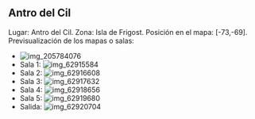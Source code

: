 ## Antro del Cil
Lugar: Antro del Cil.
Zona: Isla de Frigost.
Posición en el mapa: [-73,-69].
Previsualización de los mapas o salas:
- ![img_205784076](https://media.discordapp.net/attachments/1115311447145193482/1115347759415963748/205784076.jpg)
- Sala 1: ![img_62915584](https://media.discordapp.net/attachments/1115311447145193482/1115362503178854591/62915584.jpg)
- Sala 2: ![img_62916608](https://media.discordapp.net/attachments/1115311447145193482/1115362505007570954/62916608.jpg)
- Sala 3: ![img_62917632](https://media.discordapp.net/attachments/1115311447145193482/1115362507100528660/62917632.jpg)
- Sala 4: ![img_62918656](https://media.discordapp.net/attachments/1115311447145193482/1115362508904087672/62918656.jpg)
- Sala 5: ![img_62919680](https://media.discordapp.net/attachments/1115311447145193482/1115362511030599690/62919680.jpg)
- Salida: ![img_62920704](https://media.discordapp.net/attachments/1115311447145193482/1115362533352669245/62920704.jpg)